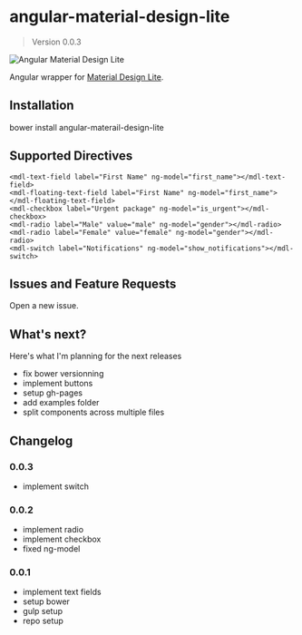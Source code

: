 # angular-material-design-lite
> Version 0.0.3

![Angular Material Design Lite](http://i.imgur.com/SI4Nmb3.png)

Angular wrapper for [Material Design Lite](http://getmdl.io).


## Installation

bower install angular-materail-design-lite 


## Supported Directives

`<mdl-text-field label="First Name" ng-model="first_name"></mdl-text-field>`  
`<mdl-floating-text-field label="First Name" ng-model="first_name"></mdl-floating-text-field>`  
`<mdl-checkbox label="Urgent package" ng-model="is_urgent"></mdl-checkbox>`  
`<mdl-radio label="Male" value="male" ng-model="gender"></mdl-radio>`  
`<mdl-radio label="Female" value="female" ng-model="gender"></mdl-radio>`  
`<mdl-switch label="Notifications" ng-model="show_notifications"></mdl-switch>`


## Issues and Feature Requests

Open a new issue.

## What's next?

Here's what I'm planning for the next releases

+ fix bower versionning
+ implement buttons
+ setup gh-pages
+ add examples folder
+ split components across multiple files


## Changelog

### 0.0.3

+ implement switch


### 0.0.2

+ implement radio
+ implement checkbox
+ fixed ng-model


### 0.0.1

+ implement text fields
+ setup bower
+ gulp setup
+ repo setup
